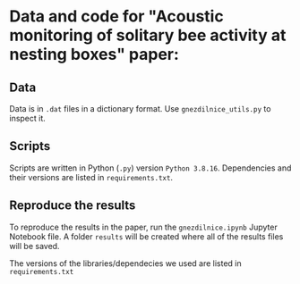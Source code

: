 # Data and code for "Acoustic monitoring of solitary bee activity at nesting boxes" paper: 

## Data

Data is in ```.dat``` files in a dictionary format. Use ```gnezdilnice_utils.py``` to inspect it.

## Scripts

Scripts are written in Python (```.py```) version ```Python 3.8.16```. Dependencies and their versions are listed in ```requirements.txt```.

## Reproduce the results

To reproduce the results in the paper, run the ```gnezdilnice.ipynb``` Jupyter Notebook file. A folder ```results``` will be created where all of the results files will be saved.

The versions of the libraries/dependecies we used are listed in ```requirements.txt```
